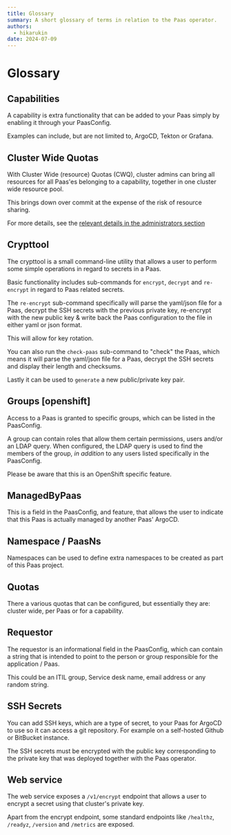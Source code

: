 ```yaml
---
title: Glossary
summary: A short glossary of terms in relation to the Paas operator.
authors:
  - hikarukin
date: 2024-07-09
---
```


Glossary
========

## Capabilities

A capability is extra functionality that can be added to your Paas simply by
enabling it through your PaasConfig.

Examples can include, but are not limited to, ArgoCD, Tekton or Grafana.

## Cluster Wide Quotas

With Cluster Wide (resource) Quotas (CWQ), cluster admins can bring all resources
for all Paas'es belonging to a capability, together in one cluster wide resource pool.

This brings down over commit at the expense of the risk of resource sharing.

For more details, see the [relevant details in the administrators section](administrators-guide/cluster-wide-quotas/basic-usage.md)

## Crypttool

The crypttool is a small command-line utility that allows a user to perform some
simple operations in regard to secrets in a Paas.

Basic functionality includes sub-commands for `encrypt`, `decrypt` and `re-encrypt`
in regard to Paas related secrets.

The `re-encrypt` sub-command specifically will parse the yaml/json file for a Paas,
decrypt the SSH secrets with the previous private key, re-encrypt with the new public
key & write back the Paas configuration to the file in either yaml or json format.

This will allow for key rotation.

You can also run the `check-paas` sub-command to "check" the Paas, which means
it will parse the yaml/json file for a Paas, decrypt the SSH secrets and display
their length and checksums.

Lastly it can be used to `generate` a new public/private key pair.

## Groups [openshift]

Access to a Paas is granted to specific groups, which can be listed in the PaasConfig.

A group can contain roles that allow them certain permissions, users and/or an
LDAP query. When configured, the LDAP query is used to find the members of the
group, *in addition* to any users listed specifically in the PaasConfig.

Please be aware that this is an OpenShift specific feature.

## ManagedByPaas

This is a field in the PaasConfig, and feature, that allows the user to
indicate that this Paas is actually managed by another Paas' ArgoCD.

## Namespace / PaasNs

Namespaces can be used to define extra namespaces to be created as part of this
Paas project.

## Quotas

There a various quotas that can be configured, but essentially they are: cluster
wide, per Paas or for a capability.

## Requestor

The requestor is an informational field in the PaasConfig, which can contain
a string that is intended to point to the person or group responsible for the
application / Paas.

This could be an ITIL group, Service desk name, email address or any random string.

## SSH Secrets

You can add SSH keys, which are a type of secret, to your Paas for ArgoCD to use
so it can access a git repository. For example on a self-hosted Github or BitBucket
instance.

The SSH secrets must be encrypted with the public key corresponding to the
private key that was deployed together with the Paas operator.

## Web service

The web service exposes a `/v1/encrypt` endpoint that allows a user to encrypt a
secret using that cluster's private key.

Apart from the encrypt endpoint, some standard endpoints like `/healthz`, `/readyz`,
`/version` and `/metrics` are exposed.
